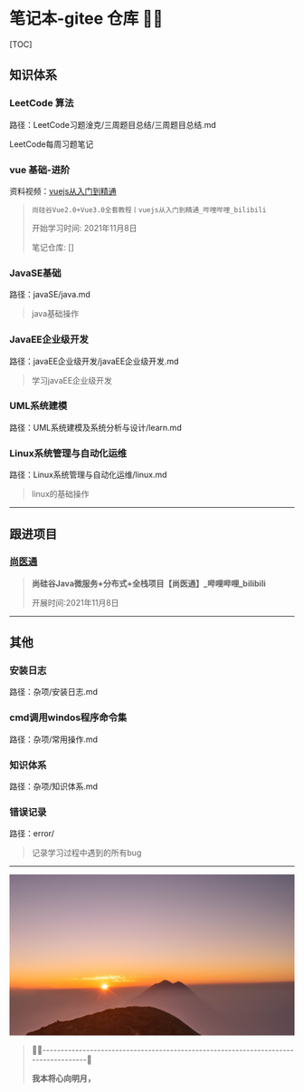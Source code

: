 # 笔记本-gitee 仓库 😶‍🌫️

[TOC]

## 知识体系

### LeetCode 算法

路径：LeetCode习题淦克/三周题目总结/三周题目总结.md

LeetCode每周习题笔记

### vue 基础-进阶

资料视频：[vuejs从入门到精通](https://www.bilibili.com/video/BV1Zy4y1K7SH?from=search&seid=12056711177763194825&spm_id_from=333.337.0.0)

> `尚硅谷Vue2.0+Vue3.0全套教程丨vuejs从入门到精通_哔哩哔哩_bilibili`
>
> 开始学习时间: 2021年11月8日
>
> 笔记仓库: []



### JavaSE基础

路径：javaSE/java.md

> java基础操作

### JavaEE企业级开发

路径：javaEE企业级开发/javaEE企业级开发.md

> 学习javaEE企业级开发

### UML系统建模

路径：UML系统建模及系统分析与设计/learn.md

### Linux系统管理与自动化运维

路径：Linux系统管理与自动化运维/linux.md

> linux的基础操作



------

## 跟进项目

###  [尚医通](https://www.bilibili.com/video/BV1V5411K7rT?from=search&seid=10090554625732272325&spm_id_from=333.337.0.0)

> **尚硅谷Java微服务+分布式+全栈项目【尚医通】_哔哩哔哩_bilibili**
>
> 开展时间:2021年11月8日



------

## 其他

### 安装日志

路径：杂项/安装日志.md

### cmd调用windos程序命令集

路径：杂项/常用操作.md

### 知识体系

路径：杂项/知识体系.md

### 错误记录

路径：error/

> 记录学习过程中遇到的所有bug







<hr>

![309367](LeetCode习题淦克/三周题目总结/img/309367.jpg)

> 😶‍🌫️------------------------------------------------------------------------------------🥰
>
> <strong alt="奈何明月照沟渠。">我本将心向明月，</strong>

